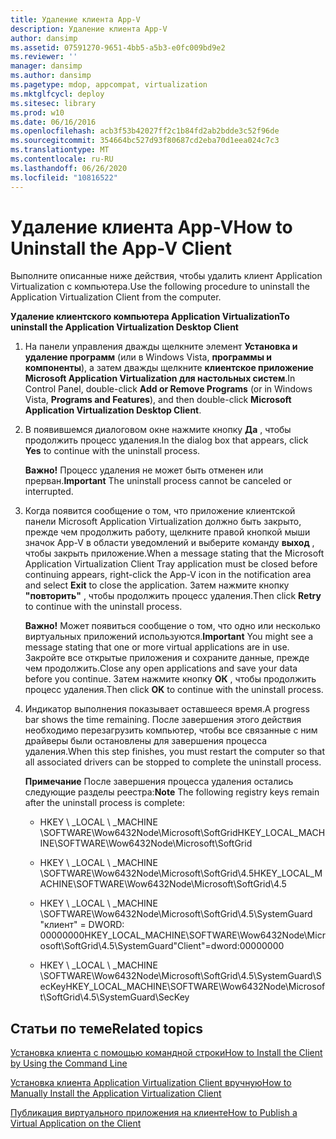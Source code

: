 ```yaml
---
title: Удаление клиента App-V
description: Удаление клиента App-V
author: dansimp
ms.assetid: 07591270-9651-4bb5-a5b3-e0fc009bd9e2
ms.reviewer: ''
manager: dansimp
ms.author: dansimp
ms.pagetype: mdop, appcompat, virtualization
ms.mktglfcycl: deploy
ms.sitesec: library
ms.prod: w10
ms.date: 06/16/2016
ms.openlocfilehash: acb3f53b42027ff2c1b84fd2ab2bdde3c52f96de
ms.sourcegitcommit: 354664bc527d93f80687cd2eba70d1eea024c7c3
ms.translationtype: MT
ms.contentlocale: ru-RU
ms.lasthandoff: 06/26/2020
ms.locfileid: "10816522"
---
```

# <span data-ttu-id="3c391-103">Удаление клиента App-V</span><span class="sxs-lookup"><span data-stu-id="3c391-103">How to Uninstall the App-V Client</span></span>


<span data-ttu-id="3c391-104">Выполните описанные ниже действия, чтобы удалить клиент Application Virtualization с компьютера.</span><span class="sxs-lookup"><span data-stu-id="3c391-104">Use the following procedure to uninstall the Application Virtualization Client from the computer.</span></span>

**<span data-ttu-id="3c391-105">Удаление клиентского компьютера Application Virtualization</span><span class="sxs-lookup"><span data-stu-id="3c391-105">To uninstall the Application Virtualization Desktop Client</span></span>**

1.  <span data-ttu-id="3c391-106">На панели управления дважды щелкните элемент **Установка и удаление программ** (или в Windows Vista, **программы и компоненты**), а затем дважды щелкните **клиентское приложение Microsoft Application Virtualization для настольных систем**.</span><span class="sxs-lookup"><span data-stu-id="3c391-106">In Control Panel, double-click **Add or Remove Programs** (or in Windows Vista, **Programs and Features**), and then double-click **Microsoft Application Virtualization Desktop Client**.</span></span>

2.  <span data-ttu-id="3c391-107">В появившемся диалоговом окне нажмите кнопку **Да** , чтобы продолжить процесс удаления.</span><span class="sxs-lookup"><span data-stu-id="3c391-107">In the dialog box that appears, click **Yes** to continue with the uninstall process.</span></span>

    <span data-ttu-id="3c391-108">**Важно!**  Процесс удаления не может быть отменен или прерван.</span><span class="sxs-lookup"><span data-stu-id="3c391-108">**Important** The uninstall process cannot be canceled or interrupted.</span></span>

     

3.  <span data-ttu-id="3c391-109">Когда появится сообщение о том, что приложение клиентской панели Microsoft Application Virtualization должно быть закрыто, прежде чем продолжить работу, щелкните правой кнопкой мыши значок App-V в области уведомлений и выберите команду **выход** , чтобы закрыть приложение.</span><span class="sxs-lookup"><span data-stu-id="3c391-109">When a message stating that the Microsoft Application Virtualization Client Tray application must be closed before continuing appears, right-click the App-V icon in the notification area and select **Exit** to close the application.</span></span> <span data-ttu-id="3c391-110">Затем нажмите кнопку **"повторить"** , чтобы продолжить процесс удаления.</span><span class="sxs-lookup"><span data-stu-id="3c391-110">Then click **Retry** to continue with the uninstall process.</span></span>

    <span data-ttu-id="3c391-111">**Важно!**  Может появиться сообщение о том, что одно или несколько виртуальных приложений используются.</span><span class="sxs-lookup"><span data-stu-id="3c391-111">**Important** You might see a message stating that one or more virtual applications are in use.</span></span> <span data-ttu-id="3c391-112">Закройте все открытые приложения и сохраните данные, прежде чем продолжить.</span><span class="sxs-lookup"><span data-stu-id="3c391-112">Close any open applications and save your data before you continue.</span></span> <span data-ttu-id="3c391-113">Затем нажмите кнопку **ОК** , чтобы продолжить процесс удаления.</span><span class="sxs-lookup"><span data-stu-id="3c391-113">Then click **OK** to continue with the uninstall process.</span></span>

     

4.  <span data-ttu-id="3c391-114">Индикатор выполнения показывает оставшееся время.</span><span class="sxs-lookup"><span data-stu-id="3c391-114">A progress bar shows the time remaining.</span></span> <span data-ttu-id="3c391-115">После завершения этого действия необходимо перезагрузить компьютер, чтобы все связанные с ним драйверы были остановлены для завершения процесса удаления.</span><span class="sxs-lookup"><span data-stu-id="3c391-115">When this step finishes, you must restart the computer so that all associated drivers can be stopped to complete the uninstall process.</span></span>

    <span data-ttu-id="3c391-116">**Примечание**  После завершения процесса удаления остались следующие разделы реестра:</span><span class="sxs-lookup"><span data-stu-id="3c391-116">**Note** The following registry keys remain after the uninstall process is complete:</span></span>

    -   <span data-ttu-id="3c391-117">HKEY \ _LOCAL \ _MACHINE \\SOFTWARE\\Wow6432Node\\Microsoft\\SoftGrid</span><span class="sxs-lookup"><span data-stu-id="3c391-117">HKEY\_LOCAL\_MACHINE\\SOFTWARE\\Wow6432Node\\Microsoft\\SoftGrid</span></span>

    -   <span data-ttu-id="3c391-118">HKEY \ _LOCAL \ _MACHINE \\SOFTWARE\\Wow6432Node\\Microsoft\\SoftGrid\\4.5</span><span class="sxs-lookup"><span data-stu-id="3c391-118">HKEY\_LOCAL\_MACHINE\\SOFTWARE\\Wow6432Node\\Microsoft\\SoftGrid\\4.5</span></span>

    -   <span data-ttu-id="3c391-119">HKEY \ _LOCAL \ _MACHINE \\SOFTWARE\\Wow6432Node\\Microsoft\\SoftGrid\\4.5\\SystemGuard "клиент" = DWORD: 00000000</span><span class="sxs-lookup"><span data-stu-id="3c391-119">HKEY\_LOCAL\_MACHINE\\SOFTWARE\\Wow6432Node\\Microsoft\\SoftGrid\\4.5\\SystemGuard"Client"=dword:00000000</span></span>

    -   <span data-ttu-id="3c391-120">HKEY \ _LOCAL \ _MACHINE \\SOFTWARE\\Wow6432Node\\Microsoft\\SoftGrid\\4.5\\SystemGuard\\SecKey</span><span class="sxs-lookup"><span data-stu-id="3c391-120">HKEY\_LOCAL\_MACHINE\\SOFTWARE\\Wow6432Node\\Microsoft\\SoftGrid\\4.5\\SystemGuard\\SecKey</span></span>

     

## <span data-ttu-id="3c391-121">Статьи по теме</span><span class="sxs-lookup"><span data-stu-id="3c391-121">Related topics</span></span>


[<span data-ttu-id="3c391-122">Установка клиента с помощью командной строки</span><span class="sxs-lookup"><span data-stu-id="3c391-122">How to Install the Client by Using the Command Line</span></span>](how-to-install-the-client-by-using-the-command-line-new.md)

[<span data-ttu-id="3c391-123">Установка клиента Application Virtualization Client вручную</span><span class="sxs-lookup"><span data-stu-id="3c391-123">How to Manually Install the Application Virtualization Client</span></span>](how-to-manually-install-the-application-virtualization-client.md)

[<span data-ttu-id="3c391-124">Публикация виртуального приложения на клиенте</span><span class="sxs-lookup"><span data-stu-id="3c391-124">How to Publish a Virtual Application on the Client</span></span>](how-to-publish-a-virtual-application-on-the-client.md)

 

 





